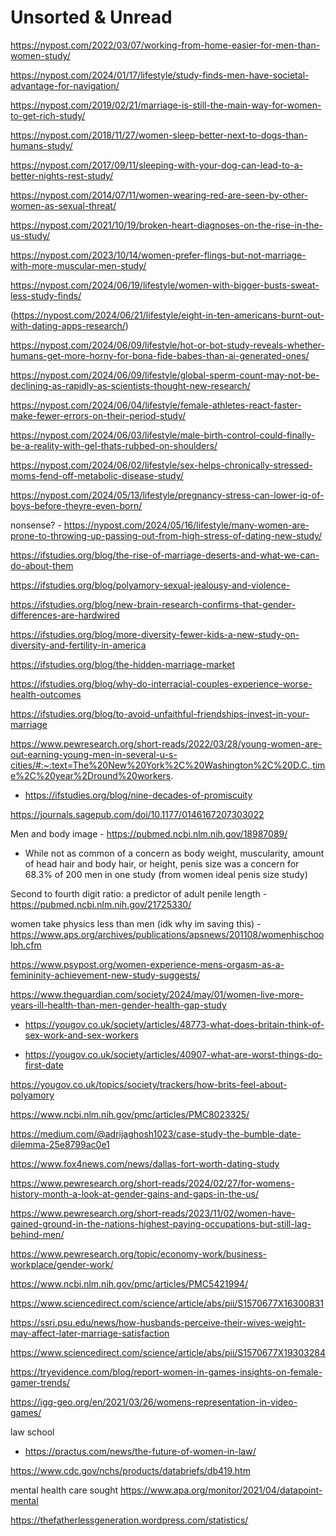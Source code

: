 # Unsorted & Unread
https://nypost.com/2022/03/07/working-from-home-easier-for-men-than-women-study/

https://nypost.com/2024/01/17/lifestyle/study-finds-men-have-societal-advantage-for-navigation/

https://nypost.com/2019/02/21/marriage-is-still-the-main-way-for-women-to-get-rich-study/

https://nypost.com/2018/11/27/women-sleep-better-next-to-dogs-than-humans-study/

https://nypost.com/2017/09/11/sleeping-with-your-dog-can-lead-to-a-better-nights-rest-study/

https://nypost.com/2014/07/11/women-wearing-red-are-seen-by-other-women-as-sexual-threat/

https://nypost.com/2021/10/19/broken-heart-diagnoses-on-the-rise-in-the-us-study/

https://nypost.com/2023/10/14/women-prefer-flings-but-not-marriage-with-more-muscular-men-study/

https://nypost.com/2024/06/19/lifestyle/women-with-bigger-busts-sweat-less-study-finds/

(https://nypost.com/2024/06/21/lifestyle/eight-in-ten-americans-burnt-out-with-dating-apps-research/)

https://nypost.com/2024/06/09/lifestyle/hot-or-bot-study-reveals-whether-humans-get-more-horny-for-bona-fide-babes-than-ai-generated-ones/

https://nypost.com/2024/06/09/lifestyle/global-sperm-count-may-not-be-declining-as-rapidly-as-scientists-thought-new-research/

https://nypost.com/2024/06/04/lifestyle/female-athletes-react-faster-make-fewer-errors-on-their-period-study/

https://nypost.com/2024/06/03/lifestyle/male-birth-control-could-finally-be-a-reality-with-gel-thats-rubbed-on-shoulders/

https://nypost.com/2024/06/02/lifestyle/sex-helps-chronically-stressed-moms-fend-off-metabolic-disease-study/

https://nypost.com/2024/05/13/lifestyle/pregnancy-stress-can-lower-iq-of-boys-before-theyre-even-born/

nonsense? - https://nypost.com/2024/05/16/lifestyle/many-women-are-prone-to-throwing-up-passing-out-from-high-stress-of-dating-new-study/

https://ifstudies.org/blog/the-rise-of-marriage-deserts-and-what-we-can-do-about-them

https://ifstudies.org/blog/polyamory-sexual-jealousy-and-violence-

https://ifstudies.org/blog/new-brain-research-confirms-that-gender-differences-are-hardwired

https://ifstudies.org/blog/more-diversity-fewer-kids-a-new-study-on-diversity-and-fertility-in-america

https://ifstudies.org/blog/the-hidden-marriage-market

https://ifstudies.org/blog/why-do-interracial-couples-experience-worse-health-outcomes

https://ifstudies.org/blog/to-avoid-unfaithful-friendships-invest-in-your-marriage

https://www.pewresearch.org/short-reads/2022/03/28/young-women-are-out-earning-young-men-in-several-u-s-cities/#:~:text=The%20New%20York%2C%20Washington%2C%20D.C.,time%2C%20year%2Dround%20workers.

- https://ifstudies.org/blog/nine-decades-of-promiscuity

https://journals.sagepub.com/doi/10.1177/0146167207303022



Men and body image - https://pubmed.ncbi.nlm.nih.gov/18987089/
- While not as common of a concern as body weight, muscularity, amount of head hair and body hair, or height, penis size was a concern for 68.3% of 200 men in one study (from women ideal penis size study)


Second to fourth digit ratio: a predictor of adult penile length - https://pubmed.ncbi.nlm.nih.gov/21725330/

women take physics less than men (idk why im saving this) - https://www.aps.org/archives/publications/apsnews/201108/womenhischoolph.cfm

https://www.psypost.org/women-experience-mens-orgasm-as-a-femininity-achievement-new-study-suggests/




https://www.theguardian.com/society/2024/may/01/women-live-more-years-ill-health-than-men-gender-health-gap-study

* https://yougov.co.uk/society/articles/48773-what-does-britain-think-of-sex-work-and-sex-workers

* https://yougov.co.uk/society/articles/40907-what-are-worst-things-do-first-date

https://yougov.co.uk/topics/society/trackers/how-brits-feel-about-polyamory

https://www.ncbi.nlm.nih.gov/pmc/articles/PMC8023325/

https://medium.com/@adrijaghosh1023/case-study-the-bumble-date-dilemma-25e8799ac0e1


https://www.fox4news.com/news/dallas-fort-worth-dating-study

https://www.pewresearch.org/short-reads/2024/02/27/for-womens-history-month-a-look-at-gender-gains-and-gaps-in-the-us/

https://www.pewresearch.org/short-reads/2023/11/02/women-have-gained-ground-in-the-nations-highest-paying-occupations-but-still-lag-behind-men/

https://www.pewresearch.org/topic/economy-work/business-workplace/gender-work/

https://www.ncbi.nlm.nih.gov/pmc/articles/PMC5421994/

https://www.sciencedirect.com/science/article/abs/pii/S1570677X16300831

https://ssri.psu.edu/news/how-husbands-perceive-their-wives-weight-may-affect-later-marriage-satisfaction

https://www.sciencedirect.com/science/article/abs/pii/S1570677X19303284

https://tryevidence.com/blog/report-women-in-games-insights-on-female-gamer-trends/

https://igg-geo.org/en/2021/03/26/womens-representation-in-video-games/

law school
- https://practus.com/news/the-future-of-women-in-law/


https://www.cdc.gov/nchs/products/databriefs/db419.htm

mental health care sought
https://www.apa.org/monitor/2021/04/datapoint-mental

https://thefatherlessgeneration.wordpress.com/statistics/


